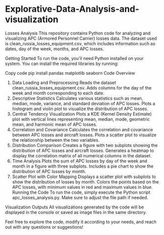# Explorative-Data-Analysis-and-visualization

Losses Analysis
This repository contains Python code for analyzing and visualizing APC (Armored Personnel Carrier) losses data. The dataset used is clean_russia_losses_equipment.csv, which includes information such as dates, day of the week, months, and APC losses.

Getting Started
To run the code, you'll need Python installed on your system. You can install the required libraries by running:

Copy code
pip install pandas matplotlib seaborn
Code Overview
1. Data Loading and Preprocessing
Reads the dataset clean_russia_losses_equipment.csv.
Adds columns for the day of the week and month corresponding to each date.
2. Descriptive Statistics
Calculates various statistics such as mean, median, mode, variance, and standard deviation of APC losses.
Plots a histogram and violin plot to visualize the distribution of APC losses.
3. Central Tendency Visualization
Plots a KDE (Kernel Density Estimate) plot with vertical lines representing mean, median, mode, geometric mean, and harmonic mean of APC losses.
4. Correlation and Covariance
Calculates the correlation and covariance between APC losses and aircraft losses.
Plots a scatter plot to visualize the relationship between the two variables.
5. Distribution Comparison
Creates a figure with two subplots showing the distribution of APC losses and aircraft losses.
Generates a heatmap to display the correlation matrix of all numerical columns in the dataset.
6. Time Analysis
Plots the sum of APC losses by day of the week and month in a figure with three subplots.
Includes a pie chart to show the distribution of APC losses by month.
7. Scatter Plot with Color Mapping
Displays a scatter plot with subplots to show the distribution of losses by month.
Colors the points based on the APC losses, with minimum values in red and maximum values in blue.
Running the Code
To run the code, simply execute the Python script apc_losses_analysis.py. Make sure to adjust the file path if needed.

Visualization Outputs
All visualizations generated by the code will be displayed in the console or saved as image files in the same directory.

Feel free to explore the code, modify it according to your needs, and reach out with any questions or suggestions!
